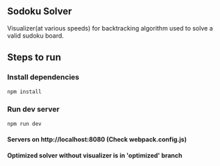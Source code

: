## Sodoku Solver
Visualizer(at various speeds) for backtracking algorithm used to solve a valid sudoku board.

## Steps to run

### Install dependencies
```bash
npm install
```
### Run dev server
```bash
npm run dev
```

#### Servers on http://localhost:8080 (Check webpack.config.js)
#### Optimized solver without visualizer is in 'optimized' branch
